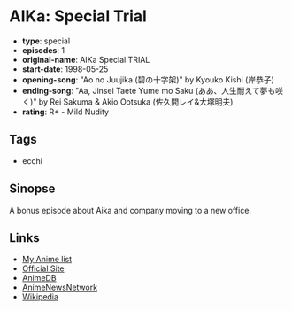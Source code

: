 # AIKa: Special Trial

-   **type**: special
-   **episodes**: 1
-   **original-name**: AIKa Special TRIAL
-   **start-date**: 1998-05-25
-   **opening-song**: "Ao no Juujika (碧の十字架)" by Kyouko Kishi (岸恭子)
-   **ending-song**: "Aa, Jinsei Taete Yume mo Saku (ああ、人生耐えて夢も咲く)" by Rei Sakuma & Akio Ootsuka (佐久間レイ&大塚明夫)
-   **rating**: R+ - Mild Nudity

## Tags

-   ecchi

## Sinopse

A bonus episode about Aika and company moving to a new office.

## Links

-   [My Anime list](https://myanimelist.net/anime/4718/AIKa__Special_Trial)
-   [Official Site](http://www.aika-sumeragi.jp/)
-   [AnimeDB](http://anidb.info/perl-bin/animedb.pl?show=anime&aid=280)
-   [AnimeNewsNetwork](http://www.animenewsnetwork.com/encyclopedia/anime.php?id=23717)
-   [Wikipedia](https://ja.wikipedia.org/wiki/AIKa#%E3%82%B9%E3%82%BF%E3%83%83%E3%83%95)
